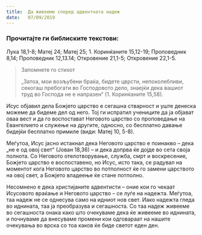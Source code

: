 ```yaml
---
title:  Да живееме според адвентната надеж
date:   07/09/2019
---
```


### Прочитајте ги библиските текстови:
Лука 18,1-8; Матеј 24; Матеј 25; 1. Коринќаните 15,12-19; Проповедник 8,14; Проповедник 12,13.14; Откровение 21,1-5; Откровение 22,1-5.

> <p>Запомнете го стихот</p>
> „Затоа, мои возљубени браќа, бидете цврсти, непоколебливи, секогаш пребогати во Господовото дело, знаејќи дека вашиот труд во Господа не е напразен“ (1. Коринќаните 15,58).

Исус објавил дела Божјето царство е сегашна стварност и уште денеска можеме да бидеме дел од него. Тој ги испратил учениците да ја објават оваа вест и да го воспостават Неговото царство со проповедање на Евангелието и служење на другите, односно, со бесплатно давање бидејќи бесплатно примиле (види: Матеј 10, 5-8).

Меѓутоа, Исус јасно истакнал дека Неговото царство е поинакво – дека „не е од овој свет“ (Јован 18,36) – и дека допрва ќе дојде во сета своја полнота. Со Неговото отелотворување, служба, смрт и воскресение, Божјето царство е воспоставено, но Исус, исто така, се радувал на моментот кога Неговото царство во потполност ќе го замени царството на овој свет, а Божјето владеење ќе стане потполно.

Несомнено е дека христијаните адвентисти – оние кои го чекаат Исусовото враќање и Неговото царство – се луѓе на надежта. Меѓутоа, таа надеж не се однесува само на идниот нов свет. Иако надежта гледа во иднината, таа ја преобразува и сегашноста. Со таа надеж живееме во сегашноста онака како што очекуваме дека ќе живееме во иднината, и почнуваме да внесуваме промени кои одговараат на нашите очекувања во врска со тоа каков ќе биде светот еден ден.

